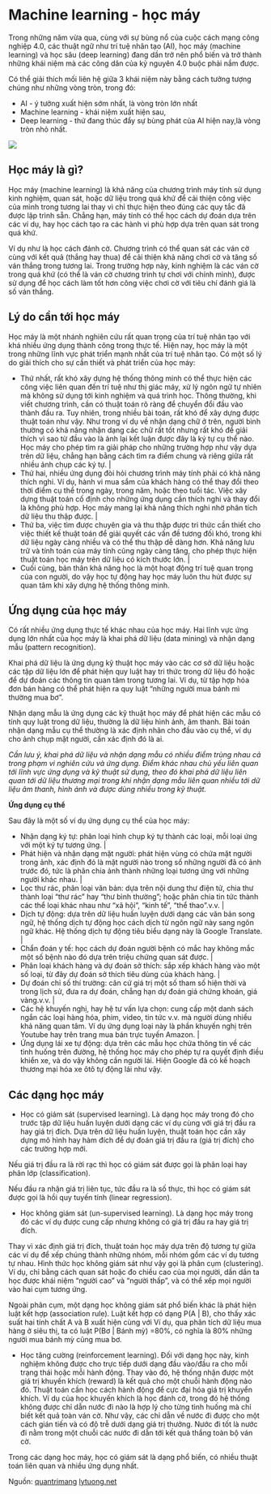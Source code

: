# Machine learning  - học máy

Trong những năm vừa qua, cùng với sự bùng nổ của cuộc cách mạng công nghiệp 4.0, các thuật ngữ như trí tuệ nhân tạo (AI), học máy (machine learning) và học sâu (deep learning) đang dần trở nên phổ biến và trở thành những khái niệm mà các công dân của kỷ nguyên 4.0 buộc phải nắm được.

Có thể giải thích mối liên hệ giữa 3 khái niệm này bằng cách tưởng tượng chúng như những vòng tròn, trong đó:
-  AI - ý tưởng xuất hiện sớm nhất, là vòng tròn lớn nhất
- Machine learning - khái niệm xuất hiện sau,
- Deep learning - thứ đang thúc đẩy sự bùng phát của AI hiện nay,là vòng tròn nhỏ nhất.

![](https://st.quantrimang.com/photos/image/2018/08/30/phan-biet-ai-mc-dl2.jpg)

## Học máy là gì?
Học máy (machine learning) là khả năng của chương trình máy tính sử dụng kinh nghiệm, quan sát, hoặc dữ liệu trong quá khứ để cải thiện công việc của mình trong tương lai thay vì chỉ thực hiện theo đúng các quy tắc đã được lập trình sẵn. Chẳng hạn, máy tính có thể học cách dự đoán dựa trên các ví dụ, hay học cách tạo ra các hành vi phù hợp dựa trên quan sát trong quá khứ.

Ví dụ như là học cách đánh cờ. Chương trình có thể quan sát các ván cờ cùng với kết quả (thắng hay thua) để cải thiện khả năng chơi cờ và tăng số ván thắng trong tương lai. Trong trường hợp này, kinh nghiệm là các ván cờ trong quá khứ (có thể là ván cờ chương trình tự chơi với chính mình), được sử dụng để học cách làm tốt hơn công việc chơi cờ với tiêu chí đánh giá là số ván thắng.

## Lý do cần tới học máy
Học máy là một nhánh nghiên cứu rất quan trọng của trí tuệ nhân tạo với khá nhiều ứng dụng thành công trong thực tế. Hiện nay, học máy là một trong những lĩnh vực phát triển mạnh nhất của trí tuệ nhân tạo. Có một số lý do giải thích cho sự cần thiết và phát triển của học máy:

- Thứ nhất, rất khó xây dựng hệ thống thông minh có thể thực hiện các công việc liên quan đến trí tuệ như thị giác máy, xử lý ngôn ngữ tự nhiên mà không sử dụng tới kinh nghiệm và quá trình học. Thông thường, khi viết chương trình, cần có thuật toán rõ ràng để chuyển đổi đầu vào thành đầu ra. Tuy nhiên, trong nhiều bài toán, rất khó để xây dựng được thuật toán như vậy. Như trong ví dụ về nhận dạng chữ ở trên, người bình thường có khả năng nhận dạng các chữ rất tốt nhưng rất khó để giải thích vì sao từ đầu vào là ảnh lại kết luận được đây là ký tự cụ thể nào. Học máy cho phép tìm ra giải pháp cho những trường hợp như vậy dựa trên dữ liệu, chẳng hạn bằng cách tìm ra điểm chung và riêng giữa rất nhiều ảnh chụp các ký tự.
|
- Thứ hai, nhiều ứng dụng đòi hỏi chương trình máy tính phải có khả năng thích nghi. Ví dụ, hành vi mua sắm của khách hàng có thể thay đổi theo thời điểm cụ thể trong ngày, trong năm, hoặc theo tuổi tác. Việc xây dựng thuật toán cố định cho những ứng dụng cần thích nghi và thay đổi là không phù hợp. Học máy mang lại khả năng thích nghi nhờ phân tích dữ liệu thu thập được.
|
- Thứ ba, việc tìm được chuyên gia và thu thập được tri thức cần thiết cho việc thiết kế thuật toán để giải quyết các vấn đề tương đối khó, trong khi dữ liệu ngày càng nhiều và có thể thu thập dễ dàng hơn. Khả năng lưu trữ và tính toán của máy tính cũng ngày càng tăng, cho phép thực hiện thuật toán học máy trên dữ liệu có kích thước lớn.
|
- Cuối cùng, bản thân khả năng học là một hoạt động trí tuệ quan trọng của con người, do vậy học tự động hay học máy luôn thu hút được sự quan tâm khi xây dựng hệ thống thông minh.

## Ứng dụng của học máy
Có rất nhiều ứng dụng thực tế khác nhau của học máy. Hai lĩnh vực ứng dụng lớn nhất của học máy là khai phá dữ liệu (data mining) và nhận dạng mẫu (pattern recognition).

Khai phá dữ liệu là ứng dụng kỹ thuật học máy vào các cơ sở dữ liệu hoặc các tập dữ liệu lớn để phát hiện quy luật hay tri thức trong dữ liệu đó hoặc để dự đoán các thông tin quan tâm trong tương lai. Ví dụ, từ tập hợp hóa đơn bán hàng có thể phát hiện ra quy luật “những người mua bánh mì thường mua bơ”.

Nhận dạng mẫu là ứng dụng các kỹ thuật học máy để phát hiện các mẫu có tính quy luật trong dữ liệu, thường là dữ liệu hình ảnh, âm thanh. Bài toán nhận dạng mẫu cụ thể thường là xác định nhãn cho đầu vào cụ thể, ví dụ cho ảnh chụp mặt người, cần xác định đó là ai.

_Cần lưu ý, khai phá dữ liệu và nhận dạng mẫu có nhiều điểm trùng nhau cả trong phạm vi nghiên cứu và ứng dụng. Điểm khác nhau chủ yếu liên quan tới lĩnh vực ứng dụng và kỹ thuật sử dụng, theo đó khai phá dữ liệu liên quan tới dữ liệu thương mại trong khi nhận dạng mẫu liên quan nhiều tới dữ liệu âm thanh, hình ảnh và được dùng nhiều trong kỹ thuật._

__Ứng dụng cụ thể__

Sau đây là một số ví dụ ứng dụng cụ thể của học máy:

- Nhận dạng ký tự: phân loại hình chụp ký tự thành các loại, mỗi loại ứng với một ký tự tương ứng.
|
- Phát hiện và nhận dạng mặt người: phát hiện vùng có chứa mặt người trong ảnh, xác định đó là mặt người nào trong số những người đã có ảnh trước đó, tức là phân chia ảnh thành những loại tương ứng với những người khác nhau.
|
- Lọc thư rác, phân loại văn bản: dựa trên nội dung thư điện tử, chia thư thành loại “thư rác” hay “thư bình thường”; hoặc phân chia tin tức thành các thể loại khác nhau như “xã hội”, “kinh tế”, “thể thao”.v.v.
|
- Dịch tự động: dựa trên dữ liệu huấn luyện dưới dạng các văn bản song ngữ, hệ thống dịch tự động học cách dịch từ ngôn ngữ này sang ngôn ngữ khác. Hệ thống dịch tự động tiêu biểu dạng này là Google Translate.
|
- Chẩn đoán y tế: học cách dự đoán người bệnh có mắc hay không mắc một số bệnh nào đó dựa trên triệu chứng quan sát được.
|
- Phân loại khách hàng và dự đoán sở thích: sắp xếp khách hàng vào một số loại, từ đây dự đoán sở thích tiêu dùng của khách hàng.
|
- Dự đoán chỉ số thí trường: căn cứ giá trị một số tham số hiện thời và trong lịch sử, đưa ra dự đoán, chẳng hạn dự đoán giá chứng khoán, giá vàng.v.v.
|
- Các hệ khuyến nghị, hay hệ tư vấn lựa chọn: cung cấp một danh sách ngắn các loại hàng hóa, phim, video, tin tức v.v. mà người dùng nhiều khả năng quan tâm. Ví dụ ứng dụng loại này là phần khuyến nghị trên Youtube hay trên trang mua bán trực tuyến Amazon.
|
- Ứng dụng lái xe tự động: dựa trên các mẫu học chứa thông tin về các tình huống trên đường, hệ thống học máy cho phép tự ra quyết định điều khiển xe, và do vậy không cần người lái. Hiện Google đã có kế hoạch thương mại hóa xe ôtô tự động lái như vậy.

## Các dạng học máy

* Học có giám sát (supervised learning). Là dạng học máy trong đó cho trước tập dữ liệu huấn luyện dưới dạng các ví dụ cùng với giá trị đầu ra hay giá trị đích. Dựa trên dữ liệu huấn luyện, thuật toán học cần xây dựng mô hình hay hàm đích để dự đoán giá trị đầu ra (giá trị đích) cho các trường hợp mới.

Nếu giá trị đầu ra là rời rạc thì học có giám sát được gọi là phân loại hay phân lớp (classification).

Nếu đầu ra nhận giá trị liên tục, tức đầu ra là số thực, thì học có giám sát được gọi là hồi quy tuyến tính (linear regression). 

* Học không giám sát (un-supervised learning). Là dạng học máy trong đó các ví dụ được cung cấp nhưng không có giá trị đầu ra hay giá trị đích.

Thay vì xác định giá trị đích, thuật toán học máy dựa trên độ tương tự giữa các ví dụ để xếp chúng thành những nhóm, mỗi nhóm gồm các ví dụ tương tự nhau. Hình thức học không giám sát như vậy gọi là phân cụm (clustering). Ví dụ, chỉ bằng cách quan sát hoặc đo chiều cao của mọi người, dần dần ta học được khái niệm “người cao” và “người thấp”, và có thể xếp mọi người vào hai cụm tương ứng.

Ngoài phân cụm, một dạng học không giám sát phổ biến khác là phát hiện luật kết hợp (association rule). Luật kết hợp có dạng P(A | B), cho thấy xác suất hai tính chất A và B xuất hiện cùng với Ví dụ, qua phân tích dữ liệu mua hàng ở siêu thị, ta có luật P(Bơ | Bánh mỳ) =80%, có nghĩa là 80% những người mua bánh mỳ cũng mua bơ.

* Học tăng cường (reinforcement learning). Đối với dạng học này, kinh nghiệm không được cho trực tiếp dưới dạng đầu vào/đầu ra cho mỗi trạng thái hoặc mỗi hành động. Thay vào đó, hệ thống nhận được một giá trị khuyến khích (reward) là kết quả cho một chuỗi hành động nào đó. Thuật toán cần học cách hành động để cực đại hóa giá trị khuyển khích. Ví dụ của học khuyến khích là học đánh cờ, trong đó hệ thống không được chỉ dẫn nước đi nào là hợp lý cho từng tình huống mà chỉ biết kết quả toàn ván cờ. Như vậy, các chỉ dẫn về nước đi được cho một cách gián tiến và có độ trễ dưới dạng giá trị thưởng. Nước đi tốt là nước đi nằm trong một chuỗi các nước đi dẫn tới kết quả thắng toàn bộ ván cờ.

Trong các dạng học máy, học có giám sát là dạng phổ biến, có nhiều thuật toán liên quan và nhiều ứng dụng nhất.

 Nguồn: 
[quantrimang](https://quantrimang.com/lang-cong-nghe/su-khac-biet-giua-ai-hoc-may-va-hoc-sau-157948)
[lytuong.net](https://lytuong.net/hoc-may-machine-learning-la-gi/)